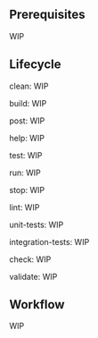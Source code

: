## Prerequisites

WIP

## Lifecycle

clean: WIP

build: WIP

post: WIP

help: WIP

test: WIP

run: WIP

stop: WIP

lint: WIP

unit-tests: WIP

integration-tests: WIP

check: WIP

validate: WIP

## Workflow

WIP

